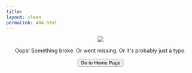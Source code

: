 ```yaml
---
title: 
layout: clean
permalink: 404.html
---
```


<p align="center">
  <img src="oops-sign-18087812.jpg"/>
</p>

<p align="center">Oops! Something broke. Or went missing. Or it's probably just a typo.</p>

<p align="center">
<a href='{{ https://emilystrickland2.github.io/Historian/ }}'><button class="simplebutton">Go to Home Page</button></a> 
</p>

